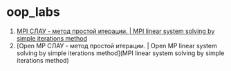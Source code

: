 # oop_labs
1. [MPI СЛАУ - метод простой итерации. | MPI linear system solving by simple iterations method](https://github.com/egorkuzn/opp_labs/tree/master/lab1)
2. [Open MP СЛАУ - метод простой итерации. | Open MP linear system solving by simple iterations method](MPI linear system solving by simple iterations method)
